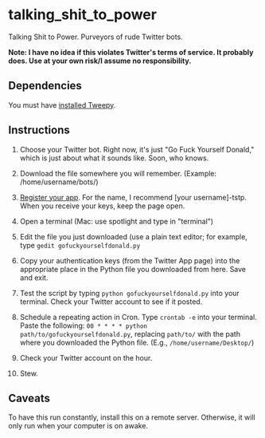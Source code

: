 # talking_shit_to_power

Talking Shit to Power. Purveyors of rude Twitter bots.

**Note: I have no idea if this violates Twitter's terms of service. It probably does. Use at your own risk/I assume no responsibility.**

## Dependencies

You must have [installed Tweepy](http://www.tweepy.org/).

## Instructions

1. Choose your Twitter bot. Right now, it's just "Go Fuck Yourself Donald," which is just about what it sounds like. Soon, who knows. 

2. Download the file somewhere you will remember. (Example: /home/username/bots/)

3. [Register your app](https://iag.me/socialmedia/how-to-create-a-twitter-app-in-8-easy-steps/). For the name, I recommend [your username]-tstp. When you receive your keys, keep the page open.

4. Open a terminal (Mac: use spotlight and type in "terminal")

5. Edit the file you just downloaded (use a plain text editor; for example, type `gedit gofuckyourselfdonald.py`

6. Copy your authentication keys (from the Twitter App page) into the appropriate place in the Python file you downloaded from here. Save and exit.

7. Test the script by typing `python gofuckyourselfdonald.py` into your terminal. Check your Twitter account to see if it posted.

8. Schedule a repeating action in Cron. Type `crontab -e` into your terminal. Paste the following: `00 * * * * python path/to/gofuckyourselfdonald.py`, replacing `path/to/` with the path where you downloaded the Python file. (E.g., `/home/username/Desktop/`)

9. Check your Twitter account on the hour. 

10. Stew.

## Caveats

To have this run constantly, install this on a remote server. Otherwise, it will only run when your computer is on awake.
